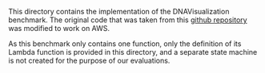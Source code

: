 This directory contains the implementation of the DNAVisualization benchmark. The original code that was taken from this [github repository](https://github.com/Benjamin-Lee/DNAvisualization.org) was modified to work on AWS.

As this benchmark only contains one function, only the definition of its Lambda function is provided in this directory, and a separate state machine is not created for the purpose of our evaluations.